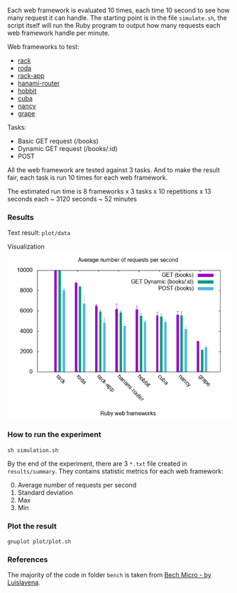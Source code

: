 Each web framework is evaluated 10 times, each time 10 second to see how many request it can handle. The starting point is in the file `simulate.sh`, the script itself will run the Ruby program to output how many requests each web framework handle per minute.

Web frameworks to test:
- [rack](https://github.com/rack/rack)
- [roda](https://github.com/jeremyevans/roda)
- [rack-app](https://github.com/rack-app/rack-app)
- [hanami-router](https://github.com/hanami/router)
- [hobbit](https://github.com/patriciomacadden/hobbit)
- [cuba](https://github.com/soveran/cuba)
- [nancy](https://github.com/guilleiguaran/nancy)
- [grape](https://github.com/ruby-grape/grape)

Tasks:
- Basic GET request (/books)
- Dynamic GET request (/books/:id)
- POST

All the web framework are tested against 3 tasks. And to make the result fair, each task is run 10 times for each web framework.

The estimated run time is 8 frameworks x 3 tasks x 10 repetitions x 13 seconds each ~ 3120 seconds ~ 52 minutes

### Results

Text result: `plot/data`

Visualization
![alt text][viz]

[viz]: https://github.com/npxquynh/benchmarking-web-framework/blob/master/plot/throughput_webframework.png "Number of requests per second between Ruby web frameworks"

### How to run the experiment
```
sh simulation.sh
```
By the end of the experiment, there are 3 `*.txt` file created in `results/summary`. They contains statistic metrics for each web framework:

0. Average number of requests per second
0. Standard deviation
0. Max
0. Min

### Plot the result

```
gnuplot plot/plot.sh
```


### References

The majority of the code in folder `bench` is taken from [Bech Micro - by Luislavena](https://github.com/luislavena/bench-micro).
